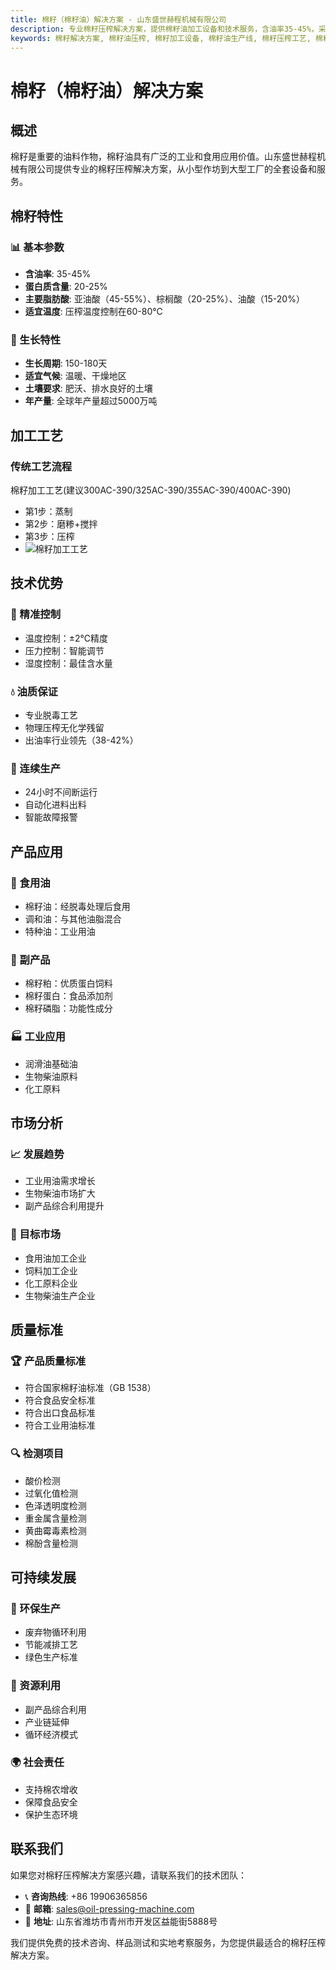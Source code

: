 ```yaml
---
title: 棉籽（棉籽油）解决方案 - 山东盛世赫程机械有限公司
description: 专业棉籽压榨解决方案，提供棉籽油加工设备和技术服务，含油率35-45%，采用专业脱毒工艺，满足食用油和工业用油需求。
keywords: 棉籽解决方案, 棉籽油压榨, 棉籽加工设备, 棉籽油生产线, 棉籽压榨工艺, 棉籽压榨机, 棉籽油提取, 棉籽油料加工, 棉籽油压榨设备, 棉籽油生产设备
---
```


# 棉籽（棉籽油）解决方案

## 概述

棉籽是重要的油料作物，棉籽油具有广泛的工业和食用应用价值。山东盛世赫程机械有限公司提供专业的棉籽压榨解决方案，从小型作坊到大型工厂的全套设备和服务。

## 棉籽特性

### 📊 基本参数
- **含油率**: 35-45%
- **蛋白质含量**: 20-25%
- **主要脂肪酸**: 亚油酸（45-55%）、棕榈酸（20-25%）、油酸（15-20%）
- **适宜温度**: 压榨温度控制在60-80℃

### 🌱 生长特性
- **生长周期**: 150-180天
- **适宜气候**: 温暖、干燥地区
- **土壤要求**: 肥沃、排水良好的土壤
- **年产量**: 全球年产量超过5000万吨

## 加工工艺

### 传统工艺流程
棉籽加工工艺(建议300AC-390/325AC-390/355AC-390/400AC-390)
+ 第1步：蒸制
+ 第2步：磨糁+搅拌
+ 第3步：压榨
+ ![棉籽加工工艺](/images/棉籽热榨工艺.png)


## 技术优势

### 🎯 精准控制
- 温度控制：±2℃精度
- 压力控制：智能调节
- 湿度控制：最佳含水量

### 💧 油质保证
- 专业脱毒工艺
- 物理压榨无化学残留
- 出油率行业领先（38-42%）

### 🔄 连续生产
- 24小时不间断运行
- 自动化进料出料
- 智能故障报警

## 产品应用

### 🍳 食用油
- 棉籽油：经脱毒处理后食用
- 调和油：与其他油脂混合
- 特种油：工业用油

### 🥛 副产品
- 棉籽粕：优质蛋白饲料
- 棉籽蛋白：食品添加剂
- 棉籽磷脂：功能性成分

### 🏭 工业应用
- 润滑油基础油
- 生物柴油原料
- 化工原料

## 市场分析

### 📈 发展趋势
- 工业用油需求增长
- 生物柴油市场扩大
- 副产品综合利用提升

### 🎯 目标市场
- 食用油加工企业
- 饲料加工企业
- 化工原料企业
- 生物柴油生产企业



## 质量标准

### 🏆 产品质量标准
- 符合国家棉籽油标准（GB 1538）
- 符合食品安全标准
- 符合出口食品标准
- 符合工业用油标准

### 🔍 检测项目
- 酸价检测
- 过氧化值检测
- 色泽透明度检测
- 重金属含量检测
- 黄曲霉毒素检测
- 棉酚含量检测

## 可持续发展

### 🌱 环保生产
- 废弃物循环利用
- 节能减排工艺
- 绿色生产标准

### 🔄 资源利用
- 副产品综合利用
- 产业链延伸
- 循环经济模式

### 🌍 社会责任
- 支持棉农增收
- 保障食品安全
- 保护生态环境

## 联系我们

如果您对棉籽压榨解决方案感兴趣，请联系我们的技术团队：

- 📞 **咨询热线**: +86 19906365856
- 📧 **邮箱**: sales@oil-pressing-machine.com
- 📍 **地址**: 山东省潍坊市青州市开发区益能街5888号

我们提供免费的技术咨询、样品测试和实地考察服务，为您提供最适合的棉籽压榨解决方案。